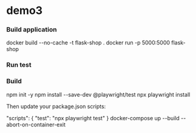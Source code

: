# demo3

### Build application
docker build --no-cache -t flask-shop .
docker run -p 5000:5000 flask-shop

### Run test


### Build
npm init -y
npm install --save-dev @playwright/test
npx playwright install

Then update your package.json scripts:

"scripts": {
  "test": "npx playwright test"
}
docker-compose up --build --abort-on-container-exit
